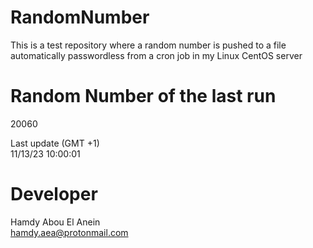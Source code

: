 # RandomNumber    
This is a test repository where a random number is pushed to a file automatically passwordless from a cron job in my Linux CentOS server    
# Random Number of the last run   
20060
      
Last update (GMT +1)    
11/13/23 10:00:01
# Developer    
Hamdy Abou El Anein   
hamdy.aea@protonmail.com
